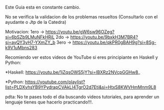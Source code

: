 Este Guia esta en constante cambio.

No se verifica la validacion de los problemas resueltos (Consultarlo con el ayudante o Jtp de la Catedra)

Motivacion:
1ero -> https://youtu.be/gW6sw96OZeg?si=6bSZb9LMuNFkHRiL
2do ->  https://youtu.be/9bxkH3M7BR4?si=ayQY3yH7-YXmZY_b
3ero -> https://youtu.be/qkPR0gBAH9g?si=8Sg-k9V1uMbns283

Recomiendo ver estos videos de YouTube si eres principiante en Haskell y Python:

*Haskell:
https://youtu.be/1jZqsOWS5jY?si=IBXRz2NVcpGGHw8_


*Python:
https://youtube.com/playlist?list=PLDXvhsYB9YPydrapCVAkLI4TgrO2d7Eti&si=HtxS8KWVHmMnm9L8

pdta: No te pases todo el dia buscando videos tutoriales, para aprender un lenguaje tienes que hacerlo practicando!!!. 